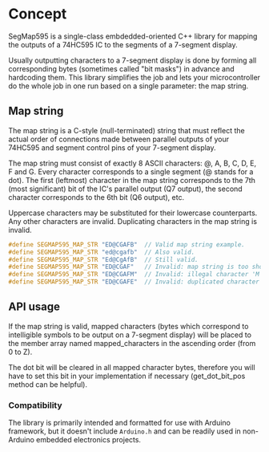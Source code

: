 # Concept

SegMap595 is a single-class embdedded-oriented C++ library for mapping the outputs of a 74HC595 IC
to the segments of a 7-segment display. 

Usually outputting characters to a 7-segment display is done by forming all corresponding bytes
(sometimes called "bit masks") in advance and hardcoding them. This library simplifies the job
and lets your microcontroller do the whole job in one run based on a single parameter: the map string. 

## Map string

The map string is a C-style (null-terminated) string that must reflect the actual order of connections
made between parallel outputs of your 74HC595 and segment control pins of your 7-segment display.

The map string must consist of exactly 8 ASCII characters: @, A, B, C, D, E, F and G. Every character
corresponds to a single segment (@ stands for a dot). The first (leftmost) character in the map string
corresponds to the 7th (most significant) bit of the IC's parallel output (Q7 output), the second
character corresponds to the 6th bit (Q6 output), etc.

Uppercase characters may be substituted for their lowercase counterparts. Any other characters are invalid.
Duplicating characters in the map string is invalid.

```cpp
#define SEGMAP595_MAP_STR "ED@CGAFB"  // Valid map string example.
#define SEGMAP595_MAP_STR "ed@cgafb"  // Also valid.
#define SEGMAP595_MAP_STR "Ed@CgAfB"  // Still valid.
#define SEGMAP595_MAP_STR "ED@CGAF"   // Invalid: map string is too short.
#define SEGMAP595_MAP_STR "ED@CGAFM"  // Invalid: illegal character 'M'.
#define SEGMAP595_MAP_STR "ED@CGAFE"  // Invalid: duplicated character 'E'.
```

## API usage



If the map string is valid, mapped characters (bytes which
correspond to intelligible symbols to be output on a 7-segment
display) will be placed to the member array named mapped_characters
in the ascending order (from 0 to Z).

The dot bit will be cleared in all mapped character bytes,
therefore you will have to set this bit in your implementation
if necessary (get_dot_bit_pos method can be helpful).



### Compatibility

The library is primarily intended and formatted for use with Arduino framework, but it doesn't include `Arduino.h`
and can be readily used in non-Arduino embedded electronics projects. 




